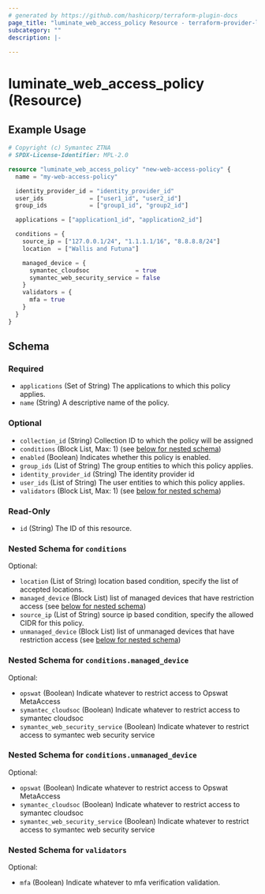 ```yaml
---
# generated by https://github.com/hashicorp/terraform-plugin-docs
page_title: "luminate_web_access_policy Resource - terraform-provider-luminate"
subcategory: ""
description: |-
  
---
```


# luminate_web_access_policy (Resource)



## Example Usage

```terraform
# Copyright (c) Symantec ZTNA
# SPDX-License-Identifier: MPL-2.0

resource "luminate_web_access_policy" "new-web-access-policy" {
  name = "my-web-access-policy"

  identity_provider_id = "identity_provider_id"
  user_ids             = ["user1_id", "user2_id"]
  group_ids            = ["group1_id", "group2_id"]

  applications = ["application1_id", "application2_id"]

  conditions = {
    source_ip = ["127.0.0.1/24", "1.1.1.1/16", "8.8.8.8/24"]
    location  = ["Wallis and Futuna"]

    managed_device = {
      symantec_cloudsoc             = true
      symantec_web_security_service = false
    }
    validators = {
      mfa = true
    }
  }
}
```

<!-- schema generated by tfplugindocs -->
## Schema

### Required

- `applications` (Set of String) The applications to which this policy applies.
- `name` (String) A descriptive name of the policy.

### Optional

- `collection_id` (String) Collection ID to which the policy will be assigned
- `conditions` (Block List, Max: 1) (see [below for nested schema](#nestedblock--conditions))
- `enabled` (Boolean) Indicates whether this policy is enabled.
- `group_ids` (List of String) The group entities to which this policy applies.
- `identity_provider_id` (String) The identity provider id
- `user_ids` (List of String) The user entities to which this policy applies.
- `validators` (Block List, Max: 1) (see [below for nested schema](#nestedblock--validators))

### Read-Only

- `id` (String) The ID of this resource.

<a id="nestedblock--conditions"></a>
### Nested Schema for `conditions`

Optional:

- `location` (List of String) location based condition, specify the list of accepted locations.
- `managed_device` (Block List) list of managed devices that have restriction access (see [below for nested schema](#nestedblock--conditions--managed_device))
- `source_ip` (List of String) source ip based condition, specify the allowed CIDR for this policy.
- `unmanaged_device` (Block List) list of unmanaged devices that have restriction access (see [below for nested schema](#nestedblock--conditions--unmanaged_device))

<a id="nestedblock--conditions--managed_device"></a>
### Nested Schema for `conditions.managed_device`

Optional:

- `opswat` (Boolean) Indicate whatever to restrict access to Opswat MetaAccess
- `symantec_cloudsoc` (Boolean) Indicate whatever to restrict access to symantec cloudsoc
- `symantec_web_security_service` (Boolean) Indicate whatever to restrict access to symantec web security service


<a id="nestedblock--conditions--unmanaged_device"></a>
### Nested Schema for `conditions.unmanaged_device`

Optional:

- `opswat` (Boolean) Indicate whatever to restrict access to Opswat MetaAccess
- `symantec_cloudsoc` (Boolean) Indicate whatever to restrict access to symantec cloudsoc
- `symantec_web_security_service` (Boolean) Indicate whatever to restrict access to symantec web security service



<a id="nestedblock--validators"></a>
### Nested Schema for `validators`

Optional:

- `mfa` (Boolean) Indicate whatever to mfa verification validation.
